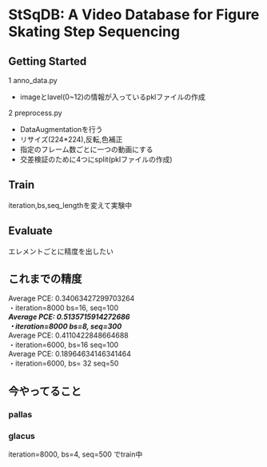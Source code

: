 # StSqDB: A Video Database for Figure Skating Step Sequencing


## Getting Started
1 anno_data.py
 * imageとlavel(0~12)の情報が入っているpklファイルの作成

2 preprocess.py
 * DataAugmentationを行う  
  * リサイズ(224*224),反転,色補正  
  * 指定のフレーム数ごとに一つの動画にする  
  * 交差検証のために4つにsplit(pklファイルの作成)


## Train
iteration,bs,seq_lengthを変えて実験中



## Evaluate
エレメントごとに精度を出したい


## これまでの精度  
Average PCE: 0.34063427299703264  
 ・iteration=8000 bs=16, seq=100  
***Average PCE: 0.5135715914272686  
 ・iteration=8000 bs=8, seq=300***      
Average PCE: 0.4110422848664688  
 ・iteration=6000, bs=16 seq=100  
Average PCE: 0.18964634146341464  
 ・iteration=6000, bs= 32 seq=50  


## 今やってること
### pallas

### glacus
iteration=8000, bs=4, seq=500 でtrain中

